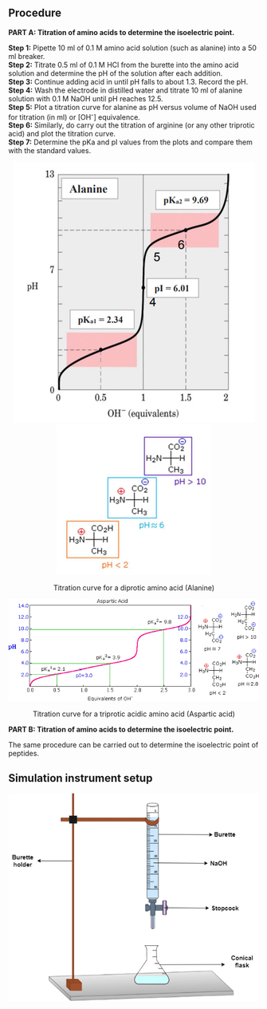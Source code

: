 ## Procedure
**PART A: Titration of amino acids to determine the isoelectric point.**

**Step 1:** Pipette 10 ml of 0.1 M amino acid solution (such as alanine) into a 50 ml breaker.  
**Step 2:** Titrate 0.5 ml of 0.1 M HCl from the burette into the amino acid solution and determine the pH of the solution after each addition.  
**Step 3:** Continue adding acid in until pH falls to about 1.3. Record the pH.  
**Step 4:** Wash the electrode in distilled water and titrate 10 ml of alanine solution with 0.1 M NaOH until pH reaches 12.5.  
**Step 5:** Plot a titration curve for alanine as pH versus volume of NaOH used for titration (in ml) or [OH<sup>-</sup>] equivalence.  
**Step 6:** Similarly, do carry out the titration of arginine (or any other triprotic acid) and plot the titration curve.  
**Step 7:** Determine the pKa and pI values from the plots and compare them with the standard values.  

<div align="center">
<img src="images/fig8.png" class="img-fluid">
<img src="images/Fig8b.png" class="img-fluid">
<p>Titration curve for a diprotic amino acid (Alanine)</p>
</div>



<div align="center">
<img src="images/9a2.png" class="img-fluid">
<p>Titration curve for a triprotic acidic amino acid (Aspartic acid)</p>
</div>

**PART B: Titration of amino acids to determine the isoelectric point.**

The same procedure can be carried out to determine the isoelectric point of peptides.







## Simulation instrument setup
<div align="center">
<img src="images/burette.png" class="img-fluid">
</div>
